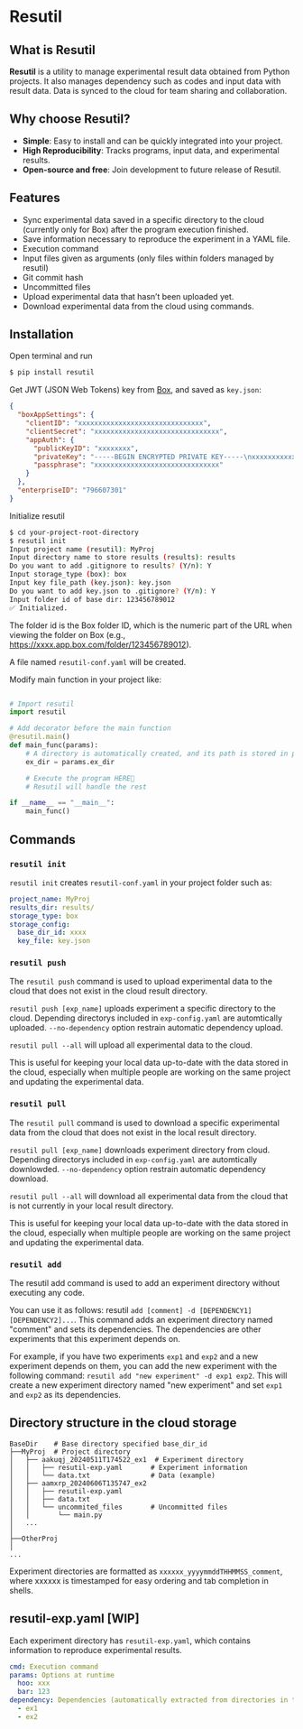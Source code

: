 # Resutil

## What is Resutil

**Resutil** is a utility to manage experimental result data obtained from Python projects. It also manages dependency such as codes and input data with result data. Data is synced to the cloud for team sharing and collaboration.

## Why choose Resutil?

- **Simple**: Easy to install and can be quickly integrated into your project.  
- **High Reproducibility**: Tracks programs, input data, and experimental results.
- **Open-source and free**: Join development to future release of Resutil.


## Features

- Sync experimental data saved in a specific directory to the cloud (currently only for Box) after the program execution finished.
- Save information necessary to reproduce the experiment in a YAML file.
- Execution command
- Input files given as arguments (only files within folders managed by resutil)
- Git commit hash
- Uncommitted files
- Upload experimental data that hasn’t been uploaded yet.
- Download experimental data from the cloud using commands.

## Installation

Open terminal and run

```bash
$ pip install resutil
```

Get JWT (JSON Web Tokens) key from [Box](https://developer.box.com/guides/authentication/jwt/), and saved as `key.json`:

```JSON
{
  "boxAppSettings": {
    "clientID": "xxxxxxxxxxxxxxxxxxxxxxxxxxxxxxx",
    "clientSecret": "xxxxxxxxxxxxxxxxxxxxxxxxxxxxxxx",
    "appAuth": {
      "publicKeyID": "xxxxxxxx",
      "privateKey": "-----BEGIN ENCRYPTED PRIVATE KEY-----\nxxxxxxxxxxxxxxxxxxxxxxxxxxxxxxx\n-----END ENCRYPTED PRIVATE KEY-----\n",
      "passphrase": "xxxxxxxxxxxxxxxxxxxxxxxxxxxxxxx"
    }
  },
  "enterpriseID": "796607301"
}
```

Initialize resutil

```bash
$ cd your-project-root-directory
$ resutil init
Input project name (resutil): MyProj
Input directory name to store results (results): results
Do you want to add .gitignore to results? (Y/n): Y
Input storage_type (box): box
Input key file_path (key.json): key.json
Do you want to add key.json to .gitignore? (Y/n): Y
Input folder id of base dir: 123456789012
✅ Initialized.
```

The folder id is the Box folder ID, which is the numeric part of the URL when viewing the folder on Box (e.g., https://xxxx.app.box.com/folder/123456789012).


A file named `resutil-conf.yaml` will be created.

Modify main function in your project like:


```python

# Import resutil
import resutil

# Add decorator before the main function
@resutil.main()
def main_func(params):
    # A directory is automatically created, and its path is stored in params.ex_dir
    ex_dir = params.ex_dir 

    # Execute the program HERE🚀
    # Resutil will handle the rest

if __name__ == "__main__":
    main_func()
```

## Commands

### `resutil init`

`resutil init` creates `resutil-conf.yaml` in your project folder such as:

```yaml
project_name: MyProj
results_dir: results/
storage_type: box
storage_config:
  base_dir_id: xxxx
  key_file: key.json
```

### `resutil push`

The `resutil push` command is used to upload experimental data to the cloud that does not exist in the cloud result directory.

`resutil push [exp_name]` uploads experiment a specific directory to the cloud. Depending directorys included in `exp-config.yaml` are automtically uploaded. `--no-dependency` option restrain automatic dependency upload.

`resutil pull --all` will upload all experimental data to the cloud.

This is useful for keeping your local data up-to-date with the data stored in the cloud, especially when multiple people are working on the same project and updating the experimental data.

### `resutil pull`

The `resutil pull` command is used to download a specific experimental data from the cloud that does not exist in the local result directory.

`resutil pull [exp_name]` downloads experiment directory from cloud. Depending directorys included in `exp-config.yaml` are automtically downlowded. `--no-dependency` option restrain automatic dependency download.

`resutil pull --all` will download all experimental data from the cloud that is not currently in your local result directory.

This is useful for keeping your local data up-to-date with the data stored in the cloud, especially when multiple people are working on the same project and updating the experimental data.


### `resutil add`

The resutil add command is used to add an experiment directory without executing any code.

You can use it as follows: resutil `add [comment] -d [DEPENDENCY1] [DEPENDENCY2]...`. This command adds an experiment directory named "comment" and sets its dependencies. The dependencies are other experiments that this experiment depends on.

For example, if you have two experiments `exp1` and `exp2` and a new experiment depends on them, you can add the new experiment with the following command: `resutil add "new experiment" -d exp1 exp2`. This will create a new experiment directory named "new experiment" and set `exp1` and `exp2` as its dependencies.

## Directory structure in the cloud storage

```plain text
BaseDir    # Base directory specified base_dir_id
├──MyProj  # Project directory
│   ├── aakuqj_20240511T174522_ex1  # Experiment directory
│   │   ├── resutil-exp.yaml       # Experiment information
│   │   └── data.txt               # Data (example)
│   ├── aamxrp_20240606T135747_ex2
│   │   ├── resutil-exp.yaml
│   │   ├── data.txt
│   │   └── uncommited_files       # Uncommitted files
│   │       └── main.py
│   ...
│   
├──OtherProj
│
...
```

Experiment directories are formatted as `xxxxxx_yyyymmddTHHMMSS_comment`, where xxxxxx is timestamped for easy ordering and tab completion in shells.

## resutil-exp.yaml [WIP]

Each experiment directory has `resutil-exp.yaml`, which contains information to reproduce experimental results.

``` yaml
cmd: Execution command
params: Options at runtime
  hoo: xxx
  bar: 123
dependency: Dependencies (automatically extracted from directories in the command)
  - ex1
  - ex2
```


